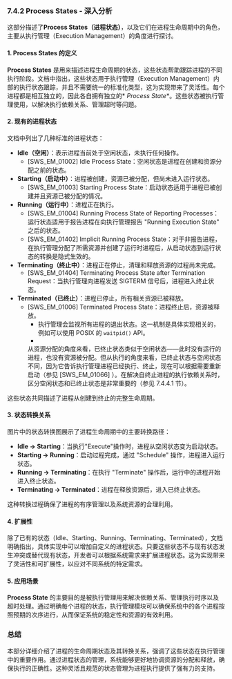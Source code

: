 ### 7.4.2 Process States - 深入分析

这部分描述了**Process States（进程状态）**，以及它们在进程生命周期中的角色，主要从执行管理（Execution Management）的角度进行探讨。

#### 1. Process States 的定义

**Process States** 是用来描述进程生命周期的状态，这些状态帮助跟踪进程的不同执行阶段。文档中指出，这些状态用于执行管理（Execution
Management）内部的执行状态跟踪，并且不需要统一的标准化类型，这为实现带来了灵活性。每个进程都是相互独立的，因此各自拥有独立的*
*Process State**。这些状态被执行管理使用，以解决执行依赖关系、管理超时等问题。

#### 2. 现有的进程状态

文档中列出了几种标准的进程状态：

- **Idle（空闲）**：表示进程当前处于空闲状态，未执行任何操作。
    - [SWS_EM_01002] Idle Process State：空闲状态是进程在创建和资源分配之前的状态。
- **Starting（启动中）**：进程被创建，资源已被分配，但尚未进入运行状态。
    - [SWS_EM_01003] Starting Process State：启动状态适用于进程已被创建并且资源已被分配的情况。
- **Running（运行中）**：进程正在执行。
    - [SWS_EM_01004] Running Process State of Reporting Processes：运行状态适用于报告进程在向执行管理报告 "Running
      Execution State" 之后的状态。
    - [SWS_EM_01402] Implicit Running Process State：对于非报告进程，在执行管理分配了所需资源并创建了运行时进程后，从启动状态到运行状态的转换是隐式生效的。
- **Terminating（终止中）**：进程正在停止，清理和释放资源的过程尚未完成。
    - [SWS_EM_01404] Terminating Process State after Termination Request：当执行管理向进程发送 SIGTERM 信号后，进程进入终止状态。
- **Terminated（已终止）**：进程已停止，所有相关资源已被释放。
    - [SWS_EM_01006] Terminated Process State：进程终止后，资源被释放。
        - 执行管理会监视所有进程的退出状态。这一机制是具体实现相关的，例如可以使用 POSIX 的 `waitpid()` API。
        -
        从资源分配的角度来看，已终止状态类似于空闲状态——此时没有运行的进程，也没有资源被分配。但从执行的角度来看，已终止状态与空闲状态不同，因为它告诉执行管理进程已经执行、终止，现在可以根据需要重新启动（参见 [SWS_EM_01066]
        ）。在解决自终止进程的执行依赖关系时，区分空闲状态和已终止状态是非常重要的（参见 7.4.4.1 节）。

这些状态共同描述了进程从创建到终止的完整生命周期。

#### 3. 状态转换关系

图片中的状态转换图展示了进程生命周期中的主要转换路径：

- **Idle → Starting**：当执行"Execute"操作时，进程从空闲状态变为启动状态。
- **Starting → Running**：启动过程完成，通过 "Schedule" 操作，进程进入运行状态。
- **Running → Terminating**：在执行 "Terminate" 操作后，运行中的进程开始进入终止状态。
- **Terminating → Terminated**：进程在释放资源后，进入已终止状态。

这种转换过程确保了进程的有序管理以及系统资源的合理利用。

#### 4. 扩展性

除了已有的状态（Idle、Starting、Running、Terminating、Terminated），文档明确指出，具体实现中可以增加自定义的进程状态。只要这些状态不与现有状态发生冲突或替代现有状态，开发者可以根据系统需求来扩展进程状态。这为实现带来了灵活性和可扩展性，以应对不同系统的特定需求。

#### 5. 应用场景

**Process State** 的主要目的是被执行管理用来解决依赖关系、管理执行时序以及超时处理。通过明确每个进程的状态，执行管理模块可以确保系统中的各个进程按照预期的次序进行，从而保证系统的稳定性和资源的有效利用。

### 总结

本部分详细介绍了进程的生命周期状态及其转换关系，强调了这些状态在执行管理中的重要作用。通过进程状态的管理，系统能够更好地协调资源的分配和释放，确保执行的正确性。这种灵活且规范的状态管理为进程执行提供了强有力的支持。
